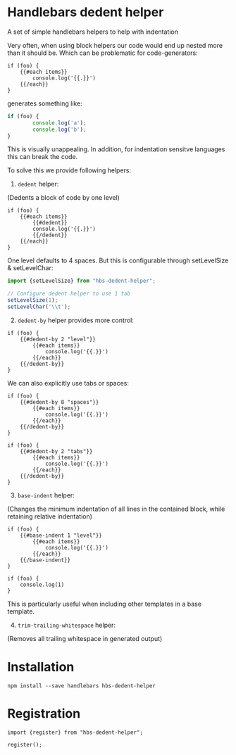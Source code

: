 # Handlebars dedent helper

A set of simple handlebars helpers to help with indentation

Very often, when using block helpers our code would end up nested more than it should be. Which can be problematic for code-generators:

```
if (foo) {
    {{#each items}}
        console.log('{{.}}')
    {{/each}}
}
```

generates something like: 

```js
if (foo) {
        console.log('a');
        console.log('b');
}
```

This is visually unappealing. In addition, for indentation sensitve languages this can break the code.

To solve this we provide following helpers: 

1. `dedent` helper: 

(Dedents a block of code by one level)

```
if (foo) {
    {{#each items}}
        {{#dedent}}
        console.log('{{.}}')
        {{/dedent}}
    {{/each}}
}
```

One level defaults to 4 spaces. But this is configurable through setLevelSize & setLevelChar: 

```js
import {setLevelSize} from "hbs-dedent-helper";

// Configure dedent helper to use 1 tab
setLevelSize(1);
setLevelChar('\\t');
```

2. `dedent-by` helper provides more control: 

```
if (foo) {
    {{#dedent-by 2 "level"}}
        {{#each items}}
            console.log('{{.}}')
        {{/each}}
    {{/dedent-by}}
}
```

We can also explicitly use tabs or spaces: 

```
if (foo) {
    {{#dedent-by 8 "spaces"}}
        {{#each items}}
            console.log('{{.}}')
        {{/each}}
    {{/dedent-by}}
}
```

```
if (foo) {
    {{#dedent-by 2 "tabs"}}
        {{#each items}}
            console.log('{{.}}')
        {{/each}}
    {{/dedent-by}}
}
```

3. `base-indent` helper:

(Changes the minimum indentation of all lines in the contained block, while retaining relative indentation)

```
if (foo) {
    {{#base-indent 1 "level"}}
        {{#each items}}
            console.log('{{.}}')
        {{/each}}
    {{/base-indent}}
}
```

```
if (foo) {
    console.log(1)
}
```

This is particularly useful when including other templates in a base template.

4. `trim-trailing-whitespace` helper:

(Removes all trailing whitespace in generated output)

# Installation

```
npm install --save handlebars hbs-dedent-helper
```

# Registration

```
import {register} from "hbs-dedent-helper";

register();
```